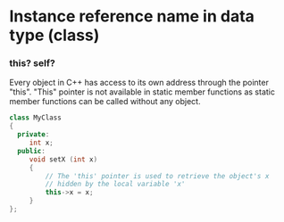 # Instance reference name in data type (class)


### this? self?
Every object in C++ has access to its own address through the pointer "this". "This" pointer is not available in static member functions as static member functions can be called without any object.
```C++
class MyClass
{
  private:
     int x;
  public:
     void setX (int x)
     {
         // The 'this' pointer is used to retrieve the object's x
         // hidden by the local variable 'x'
         this->x = x;
     }
};
```
